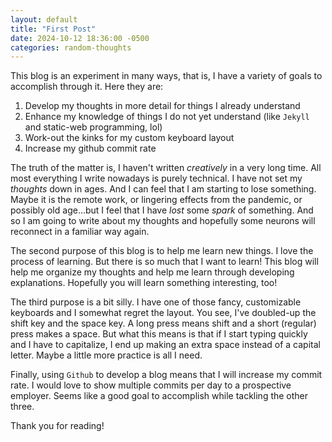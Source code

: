 ```yaml
---
layout: default
title: "First Post"
date: 2024-10-12 18:36:00 -0500
categories: random-thoughts
---
```

This blog is an experiment in many ways, that is, I have a variety of goals to accomplish through it. Here they are: 

1. Develop my thoughts in more detail for things I already understand
2. Enhance my knowledge of things I do not yet understand (like `Jekyll` and static-web programming, lol)
3. Work-out the kinks for my custom keyboard layout
4. Increase my github commit rate

The truth of the matter is, I haven't written _creatively_ in a very long time. All most everything I write nowadays is 
purely technical. I have not set my _thoughts_ down in ages. And I can feel that I am starting to lose something. Maybe it
is the remote work, or lingering effects from the pandemic, or possibly old age...but I feel that I have _lost_ some _spark_ 
of something. And so I am going to write about my thoughts and hopefully some neurons will reconnect in a familiar way again. 

The second purpose of this blog is to help me learn new things. I love the process of learning. But there is so much that 
I want to learn! This blog will help me organize my thoughts and help me learn through developing explanations. Hopefully 
you will learn something interesting, too!

The third purpose is a bit silly. I have one of those fancy, customizable keyboards and I somewhat regret the layout. 
You see, I've doubled-up the shift key and the space key. A long press means shift and a short (regular) 
press makes a space. But what this means is that if I start typing quickly and I have to capitalize, I end up making an extra 
space instead of a capital letter. Maybe a little more practice is all I need.

Finally, using `Github` to develop a blog means that I will increase my commit rate. I would love to show multiple commits
per day to a prospective employer. Seems like a good goal to accomplish while tackling the other three. 

Thank you for reading!